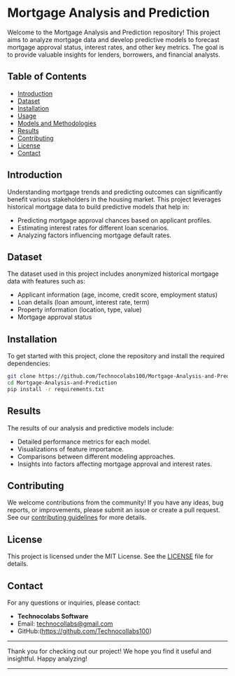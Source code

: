 # Mortgage Analysis and Prediction

Welcome to the Mortgage Analysis and Prediction repository! This project aims to analyze mortgage data and develop predictive models to forecast mortgage approval status, interest rates, and other key metrics. The goal is to provide valuable insights for lenders, borrowers, and financial analysts.

## Table of Contents
- [Introduction](#introduction)
- [Dataset](#dataset)
- [Installation](#installation)
- [Usage](#usage)
- [Models and Methodologies](#models-and-methodologies)
- [Results](#results)
- [Contributing](#contributing)
- [License](#license)
- [Contact](#contact)

## Introduction

Understanding mortgage trends and predicting outcomes can significantly benefit various stakeholders in the housing market. This project leverages historical mortgage data to build predictive models that help in:
- Predicting mortgage approval chances based on applicant profiles.
- Estimating interest rates for different loan scenarios.
- Analyzing factors influencing mortgage default rates.

## Dataset

The dataset used in this project includes anonymized historical mortgage data with features such as:
- Applicant information (age, income, credit score, employment status)
- Loan details (loan amount, interest rate, term)
- Property information (location, type, value)
- Mortgage approval status

## Installation

To get started with this project, clone the repository and install the required dependencies:

```bash
git clone https://github.com/Technocolabs100/Mortgage-Analysis-and-Prediction.git
cd Mortgage-Analysis-and-Prediction
pip install -r requirements.txt
```

## Results

The results of our analysis and predictive models include:
- Detailed performance metrics for each model.
- Visualizations of feature importance.
- Comparisons between different modeling approaches.
- Insights into factors affecting mortgage approval and interest rates.

## Contributing

We welcome contributions from the community! If you have any ideas, bug reports, or improvements, please submit an issue or create a pull request. See our [contributing guidelines](CONTRIBUTING.md) for more details.

## License

This project is licensed under the MIT License. See the [LICENSE](LICENSE) file for details.

## Contact

For any questions or inquiries, please contact:

- **Technocolabs Software**
- Email: technocollabs@gmail.com
- GitHub:(https://github.com/Technocollabs100)

---

Thank you for checking out our project! We hope you find it useful and insightful. Happy analyzing!

---

